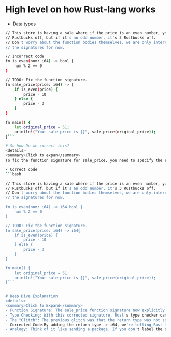 # High level on how Rust-lang works
- Data types
```bash
// This store is having a sale where if the price is an even number, you get 10
// Rustbucks off, but if it's an odd number, it's 3 Rustbucks off.
// Don't worry about the function bodies themselves, we are only interested in
// the signatures for now.
```

```bash
// Incorrect code
fn is_even(num: i64) -> bool {
    num % 2 == 0
}

// TODO: Fix the function signature.
fn sale_price(price: i64) -> {
    if is_even(price) {
        price - 10
    } else {
        price - 3
    }
}

fn main() {
    let original_price = 51;
    println!("Your sale price is {}", sale_price(original_price));
}```

# So how Do we correct this?
<details>
<summary>Click to expan</summary>
To fix the function signature for sale_price, you need to specify the return type. In this case, since the function returns a value of type i64, you should add -> i64 to the function signature.

- Correct code 
```bash

// This store is having a sale where if the price is an even number, you get 10
// Rustbucks off, but if it's an odd number, it's 3 Rustbucks off.
// Don't worry about the function bodies themselves, we are only interested in
// the signatures for now.

fn is_even(num: i64) -> i64 bool {
    num % 2 == 0
}

// TODO: Fix the function signature.
fn sale_price(price: i64) -> i64{
    if is_even(price) {
        price - 10
    } else {
        price - 3
    }
}

fn main() {
    let original_price = 51;
    println!("Your sale price is {}", sale_price(original_price));
}```


# Deep Dive Explanation
<details>
<summary>Click to Expand</summary>
- Function Signature: The sale_price function signature now explicitly states that it takes an i64 as input and returns an i64 as output.
- Type Checking: With this corrected signature, Rust's type checker can verify that the function is being used correctly, i.e., it's being passed an i64 value and returning an i64 value.
- The "Glitch": The previous glitch was that the return type was not specified, which meant that Rust didn't know what type of value to expect from the function. This caused a compilation error.
- Corrected Code:By adding the return type -> i64, we're telling Rust that the function returns a signed 64-bit integer, which allows the code to compile correctly.
- Analogy: Think of it like sending a package. If you don't label the package with the correct address, the postal service won't know where to deliver it. Similarly, if you don't specify the return type of a function, Rust won't know what type of value to expect, and it will raise an error.</summary>
